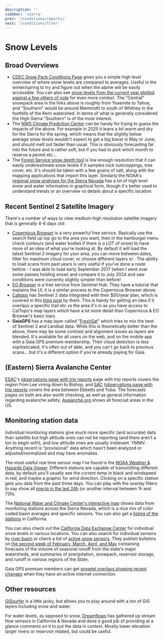 ```yaml
---
description: ''
sidebar: 'sierra'
prev: '/conditions/reports/'
next: '/conditions/fire/'
---
```


# Snow Levels

## Broad Overviews

* [CDEC Snow Pack Conditions Page](https://cdec.water.ca.gov/snowapp/sweq.action) gives you a simple high level overview of where snow levels are compared to averages. Useful in the winter/spring to try and figure out when the alpine will be easily accessible. You can also see [snow levels from the current year plotted against a few others of note](https://cdec.water.ca.gov/reportapp/javareports?name=PLOT_SWC) for even more context. The "Central" snowpack area in the links above is roughly from Yosemite to Tahoe, and "Southern" would be around Mammoth to south of Whitney in the foothills of the Kern watershed.  In terms of what is generally considered the High Sierra "Southern" is of the most interest.
* The [NWS Climate Prediction Center](https://www.cpc.ncep.noaa.gov/products/predictions/90day/) can be handy for trying to guess the impacts of the above.  For example in 2025 it leans a bit warm and dry for the Sierra for the spring, which means that the slightly below average snow levels wouldn't expect to get a big boost in May or June, and should melt out faster than usual.  This is obviously forecasting far into the future and is rather soft, but if you had to pick which month to reserve a permit etc...
* The [Forest Service snow depth tool](https://www.fs.usda.gov/Internet/FSE_DOCUMENTS/fseprd1045012.html) is low enough resolution that it can easily underestimate snow levels if it samples rock outcroppings, tree cover, etc. It's should be taken with a few grains of salt, along with the mapping applications that import this layer. Similarly the NOAA's [regional snow analyses for the Sierra Nevada](https://www.nohrsc.noaa.gov/nsa/index.html?units=e&region=Sierras) has a lot of high level snow and water information in graphical form, though it's better used to understand trends or an overview vs details about a specific location.

## Recent Sentinel 2 Satellite Imagery

There's a number of ways to view medium-high resolution satellite imagery that is generally 4-6 days old:

* [Copernicus Browser](https://browser.dataspace.copernicus.eu/?zoom=10&lat=37.3887&lng=-119.03248&themeId=DEFAULT-THEME&visualizationUrl=U2FsdGVkX19mL%2BpmxXk0WVEN3PDm3P7chI2nAlrihax50%2FcpnXDGfXBg4OZFWTWxL3fHPmASzIoT6wPByOGblzCJEdHanDpy477pkzCOk0G8z7IbebE3ssDcyN2%2FlzYS&datasetId=S2_L2A_CDAS&fromTime=2024-08-20T00%3A00%3A00.000Z&toTime=2024-08-20T23%3A59%3A59.999Z&layerId=1_TRUE_COLOR&demSource3D=%22MAPZEN%22&cloudCoverage=30&dateMode=SINGLE) is a very powerful free service. Basically use the search field up top go to the area you want, then in the hamburger menu check contours (and water bodies if there is a LOT of snow) to have more of an idea of what you're looking at. By default it will load the latest Sentinel 2 imagery for your area, you can move between dates, filter for maximum cloud cover, or choose different layers or . The ability to load scans from past years is very useful if you've done a route before - I was able to load early September 2017 (when I went over some passes holding snow) and compare it to July 2024 and saw conditions were currently slightly simpler than before!
* [EO Browser](https://apps.sentinel-hub.com/eo-browser/?zoom=13&lat=37.71513&lng=-119.18449#search) is a free service from Sentinel Hub. They have a tutorial that explains the UI, it is a similar process to the Copernicus Browser above.
* [Caltopo](https://caltopo.com/) has Sentinel 2 data integrated with their $50/year plan, which is covered in this [blog post](https://blog.caltopo.com/2023/01/12/winter-travel-series-4-learning-about-current-and-forecasted-conditions/) by them.  This is handy for getting an idea if it overlays a specific trail etc vs the area it's in as you have access to CalTopo's map layers which have a lot more detail than Copernicus & EO Browser's basic topo.
* **GaiaGPS** has a map layer called "[FreshSat](https://blog.gaiagps.com/view-recent-conditions-with-fresh-sat-maps/)" which tries to mix the best of Sentinel 2 and Landsat data. While this is theoretically better than the above, there may be some contrast and alignment issues as layers are blended. It's available for all users on the web, and on the mobile app with a Gaia GPS premium membership. Their cloud detection is less sophisticated, it's often out of date, and you can't go back to previous scans... but it's a different option if you're already paying for Gaia.

## (Eastern) Sierra Avalanche Center

[ESAC](https://esavalanche.org/)'s [observations page with trip reports](https://esavalanche.org/ObservationsPage) page with trip reports covers the region from Lee vining down to Bishop, and [SAC](https://www.sierraavalanchecenter.org/) ([observations page with trip reports](https://www.sierraavalanchecenter.org/observations) covers the area between Ebbetts and Yuba. The forecasts pages on both are also worth checking, as well as general information regarding avalanche safety. [Avalanche.org](https://avalanche.org/) shows all forecsat areas in the US.

##  Monitoring station data

Individual monitoring stations give much more specific (and accurate) data than satellite but high altitude ones can not be reporting (and there aren't a ton to begin with), and low altitude ones are usually irrelevant. YMMV. Anything recent is "provisional" data which hasn't been analyzed or adjusted/normalized and may have anomalies.

The most useful real time sensor map I've found is the [NOAA Weather & Hazards Data Viewer](https://www.wrh.noaa.gov/map/?&zoom=5&scroll_zoom=false&center=40,-97&boundaries=false,false,false,false,false,false,false,false,false&tab=observation&hazard=true&hazard_type=all&hazard_opacity=70&obs=true&obs_type=weather&elements=temp,wind,gust&temp_filter=-80,130&gust_filter=0,150&rh_filter=0,100&elev_filter=-300,14000&precip_filter=0.01,18&obs_popup=true&obs_density=60&obs_provider=ALL). Different stations are capable of transmitting different data, by default you'll usually see the current temp in black and windspeed in red, and maybe a graphic for wind direction. Clicking on a specific station gets you data from the past three days.  You can play with the overlay filters to say show all [precip in the last 24h](https://www.wrh.noaa.gov/map/?&zoom=5&scroll_zoom=false&center=40,-97&boundaries=false,false,false,false,false,false,false,false,false&tab=observation&hazard=true&hazard_type=all&hazard_opacity=70&obs=true&obs_type=weather&elements=temp,wind,gust&temp_filter=-80,130&gust_filter=0,150&rh_filter=0,100&elev_filter=-300,14000&precip_filter=0.01,18&obs_popup=true&obs_density=60&obs_provider=ALL) (or another interval between 1h and 72h).

The [National Water and Climate Center's interactive map](https://nwcc-apps.sc.egov.usda.gov/imap/#version=169&elements=&networks=!&states=!&basins=!&hucs=&minElevation=&maxElevation=&elementSelectType=any&activeOnly=true&activeForecastPointsOnly=false&hucLabels=false&hucIdLabels=false&hucParameterLabels=true&stationLabels=&overlays=&hucOverlays=&basinOpacity=75&basinNoDataOpacity=25&basemapOpacity=100&maskOpacity=0&mode=data&openSections=dataElement,parameter,date,basin,options,elements,location,networks&controlsOpen=true&popup=&popupMulti=&popupBasin=&base=esriNgwm&displayType=basinstation&basinType=6&dataElement=WTEQ&depth=-8&parameter=PCTMED&frequency=DAILY&duration=I&customDuration=&dayPart=E&monthPart=E&forecastPubDay=1&forecastExceedance=50&useMixedPast=true&seqColor=1&divColor=7&scaleType=D&scaleMin=&scaleMax=&referencePeriodType=POR&referenceBegin=1991&referenceEnd=2020&minimumYears=20&hucAssociations=true&relativeDate=-1&lat=42.875&lon=-112.010&zoom=5.5) shows data from monitoring stations across the Sierra Nevada, which is a nice mix of color coded basin averages and specific sensors. You can also get a [listing of the stations](https://wcc.sc.egov.usda.gov/reportGenerator/view/customMultipleStationReport/daily/state=%22CA%22%20AND%20network=%22SNTLT%22,%22SNTL%22%20AND%20element=%22SNWD%22%20AND%20outServiceDate=%222100-01-01%22%7cname/0,0/name,stationId,WTEQ::value,WTEQ::delta,SNWD::value,SNWD::delta?fitToScreen=false) in California. 

You can also check out the [California Data Exchange Center](https://cdec.water.ca.gov/snow/current/snow/) for individual snow levels in various locations. You can also search for individual sensors by [river basin](https://cdec.water.ca.gov/cgi-progs/getAll?sens_num=3) or check a list of [active snow sensors](https://cdec.water.ca.gov/misc/SnowDepth.html). They publish bulletins on [the second week of February, March, April, and May](https://cdec.water.ca.gov/snow/bulletin120/index2.html#) containing forecasts of the volume of seasonal runoff from the state's major watersheds, and summaries of precipitation, snowpack, reservoir storage, and runoff in various regions of the State.

Gaia GPS premium members can get [snowtel overlays showing recent changes](https://blog.gaiagps.com/find-fresh-snow-with-the-new-snow-stations-daily-map/) when they have an active internet connection.

## Other resources

[GISsurfer](https://mappingsupport.com/p2/gissurfer-interactive-recreation-disaster-maps.html) is a little janky, but allows you to play around with a ton of GIS layers including snow and water.

For water levels, as opposed to snow, [Dreamflows](https://www.dreamflows.com/flows.php?zone=canv&page=real&form=norm&mark=All) has gathered up stream flow sensors in California & Nevada and done a good job of providing at a glance comments on it to put the data in context. Mostly lower elevation larger rivers or reservoir related, but could be useful.